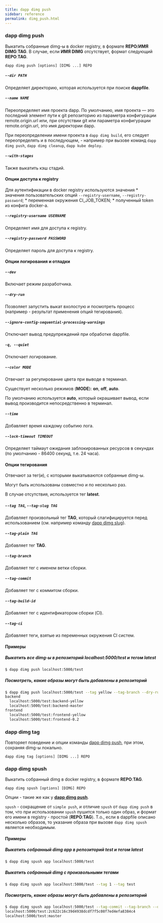 ```yaml
---
title: dapp dimg push
sidebar: reference
permalink: dimg_push.html
---
```


### dapp dimg push
Выкатить собранные dimg-ы в docker registry, в формате **REPO**/**ИМЯ DIMG**:**TAG**. В случае, если **ИМЯ DIMG** отсутствует, формат следующий **REPO**:**TAG**.

```
dapp dimg push [options] [DIMG ...] REPO
```

##### `--dir PATH`
Определяет директорию, которая используется при поиске **dappfile**.

##### `--name NAME`
Переопределяет имя проекта dapp. По умолчанию, имя проекта — это последний элемент пути к git репозиторию из параметра конфигурации remote.origin.url или, при отсутствии git или параметра конфигурации remote.origin.url, это имя директории dapp.

При переопределении имени проекта в `dapp dimg build`, его следует переопределять и в последующем, - например при вызове команд `dapp dimg push`, `dapp dimg cleanup`, `dapp kube deploy`.

##### `--with-stages`
Также выкатить кэш стадий.

#### Опции доступа к registry
Для аутентификации в docker registry используются значения
      * значения пользовательских опций `--registry-username`, `--registry-password`;
      * переменная окружения CI_JOB_TOKEN;
      * полученный token из конфига docker-а.

##### `--registry-username USERNAME`
Определяет имя для доступа к registry.

##### `--registry-password PASSWORD`
Определяет пароль для доступа к registry.

#### Опции логирования и отладки

##### `--dev`
Включает режим разработчика.

##### `--dry-run`
Позволяет запустить выкат вхолостую и посмотреть процесс (например - результат применения опций тегирования).

##### `--ignore-config-sequential-processing-warnings`
Отключает вывод предупреждений при обработке dappfile.

##### `-q, --quiet`
Отключает логирование.

##### `--color MODE`
Отвечает за регулирование цвета при выводе в терминал.

Существует несколько режимов (**MODE**): **on**, **off**, **auto**.

По умолчанию используется **auto**, который окрашивает вывод, если вывод производится непосредственно в терминал.

##### `--time`
Добавляет время каждому событию лога.

##### `--lock-timeout TIMEOUT`
Определяет таймаут ожидания заблокированных ресурсов в секундах (по умолчанию - 86400 секунд, т.е. 24 часа).

#### Опции тегирования
Отвечают за тег(и), с которыми выкатываются собранные dimg-ы.

Могут быть использованы совместно и по несколько раз.

В случае отсутствия, используется тег **latest**.

##### `--tag TAG`, `--tag-slug TAG`
Добавляет произвольный тег **TAG**, который слагифицируется перед использованием (см. например команду [dapp dimg slug](dimg_slug.html)).

##### `--tag-plain TAG`
Добавляет тег **TAG**.

##### `--tag-branch`
Добавляет тег с именем ветки сборки.

##### `--tag-commit`
Добавляет тег с коммитом сборки.

##### `--tag-build-id`
Добавляет тег с идентификатором сборки (CI).

##### `--tag-ci`
Добавляет теги, взятые из переменных окружения CI систем.

#### Примеры

##### Выкатить все dimg-ы в репозиторий localhost:5000/test и тегом latest
```bash
$ dapp dimg push localhost:5000/test
```

##### Посмотреть, какие образы могут быть добавлены в репозиторий
```bash
$ dapp dimg push localhost:5000/test --tag yellow --tag-branch --dry-run
backend
  localhost:5000/test:backend-yellow
  localhost:5000/test:backend-master
frontend
  localhost:5000/test:frontend-yellow
  localhost:5000/test:frontend-0.2
```


### dapp dimg tag
Повторяет поведение и опции команды [dapp dimg push](#dapp-dimg-push), при этом, сохраняя dimg-ы локально.

```
dapp dimg tag [options] [DIMG ...] REPO
```


### dapp dimg spush
Выкатить собранный dimg в docker registry, в формате **REPO**:**TAG**.

```
dapp dimg spush [options] [DIMG] REPO
```

Опции - такие же как у [**dapp dimg push**](#dapp-dimg-push).

`spush` - сокращение от `simple push`, и отличие `spush` от `dapp dimg push` в том, что при использовании `spush` пушится только один образ, и формат его имени в registry - простой (**REPO**:**TAG**). Т.о., если в dappfile описано несколько образов, то указание образа при вызове `dapp dimg spush` является необходимым.

#### Примеры

##### Выкатить собранный dimg **app** в репозиторий test и тегом latest
```bash
$ dapp dimg spush app localhost:5000/test
```

##### Выкатить собранный dimg с произвольными тегами
```bash
$ dapp dimg spush app localhost:5000/test --tag 1 --tag test
```

##### Посмотреть, какие образы могут быть добавлены в репозиторий
```bash
$ dapp dimg spush app localhost:5000/test --tag-commit --tag-branch --dry-run
localhost:5000/test:2c622c16c39d4938dcdf7f5c08f7ed4efa8384c4
localhost:5000/test:master
```
